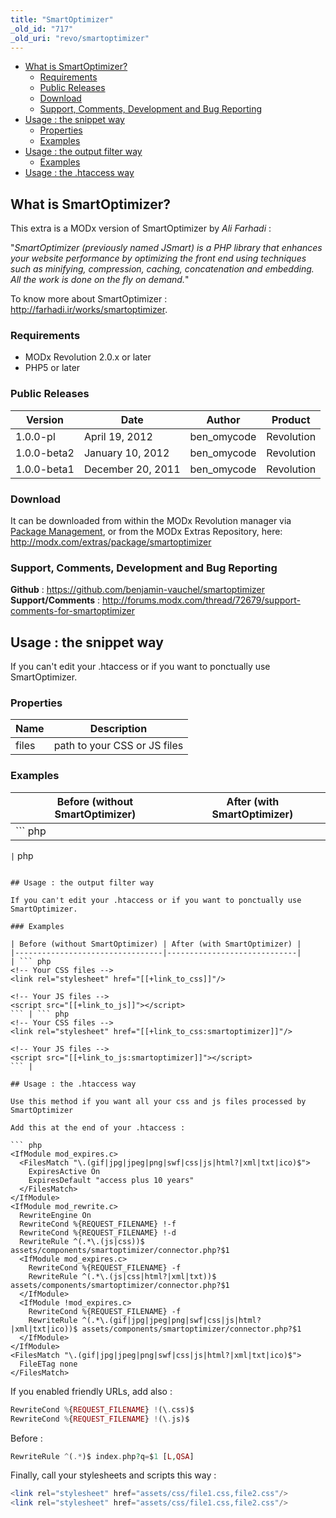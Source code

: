 ```yaml
---
title: "SmartOptimizer"
_old_id: "717"
_old_uri: "revo/smartoptimizer"
---
```


- [What is SmartOptimizer?](#SmartOptimizer-WhatisSmartOptimizer%3F)
  - [Requirements](#SmartOptimizer-Requirements)
  - [Public Releases](#SmartOptimizer-PublicReleases)
  - [Download](#SmartOptimizer-Download)
  - [Support, Comments, Development and Bug Reporting](#SmartOptimizer-Support%2CComments%2CDevelopmentandBugReporting)
- [Usage : the snippet way](#SmartOptimizer-Usage%3Athesnippetway)
  - [Properties](#SmartOptimizer-Properties)
  - [Examples](#SmartOptimizer-Examples)
- [Usage : the output filter way](#SmartOptimizer-Usage%3Atheoutputfilterway)
  - [Examples](#SmartOptimizer-Examples)
- [Usage : the .htaccess way](#SmartOptimizer-Usage%3Athe.htaccessway)



## What is SmartOptimizer?

This extra is a MODx version of SmartOptimizer by _Ali Farhadi_ :

"_SmartOptimizer (previously named JSmart) is a PHP library that enhances your website performance by optimizing the front end using techniques such as minifying, compression, caching, concatenation and embedding. All the work is done on the fly on demand._"

To know more about SmartOptimizer : <http://farhadi.ir/works/smartoptimizer>.

### Requirements

- MODx Revolution 2.0.x or later
- PHP5 or later

### Public Releases

| Version | Date | Author | Product |
|---------|------|--------|---------|
| 1.0.0-pl | April 19, 2012 | ben\_omycode | Revolution |
| 1.0.0-beta2 | January 10, 2012 | ben\_omycode | Revolution |
| 1.0.0-beta1 | December 20, 2011 | ben\_omycode | Revolution |

### Download

It can be downloaded from within the MODx Revolution manager via [Package Management](developing-in-modx/advanced-development/package-management "Package Management"), or from the MODx Extras Repository, here: <http://modx.com/extras/package/smartoptimizer>

### Support, Comments, Development and Bug Reporting

**Github** : <https://github.com/benjamin-vauchel/smartoptimizer>
**Support/Comments** : <http://forums.modx.com/thread/72679/support-comments-for-smartoptimizer>

## Usage : the snippet way

If you can't edit your .htaccess or if you want to ponctually use SmartOptimizer.

### Properties

| Name | Description |
|------|-------------|
| files | path to your CSS or JS files |

### Examples

| Before (without SmartOptimizer) | After (with SmartOptimizer) |
|---------------------------------|-----------------------------|
| ``` php 
<!-- Your CSS files -->
<link rel="stylesheet" href="assets/css/file1.css"/>
<link rel="stylesheet" href="assets/css/file2.css"/>

<!-- Your JS files -->
<script src="assets/js/file.js"></script>
``` | ``` php 
<!-- Your CSS files -->
<link rel="stylesheet" href="[[SmartOptimizer? &files=`assets/css/file1.css,file2.css`]]"/>

<!-- Your JS files -->
<script src="[[SmartOptimizer? &files=`assets/js/file.js`]]"></script>
``` |

## Usage : the output filter way

If you can't edit your .htaccess or if you want to ponctually use SmartOptimizer.

### Examples

| Before (without SmartOptimizer) | After (with SmartOptimizer) |
|---------------------------------|-----------------------------|
| ``` php 
<!-- Your CSS files -->
<link rel="stylesheet" href="[[+link_to_css]]"/>

<!-- Your JS files -->
<script src="[[+link_to_js]]"></script>
``` | ``` php 
<!-- Your CSS files -->
<link rel="stylesheet" href="[[+link_to_css:smartoptimizer]]"/>

<!-- Your JS files -->
<script src="[[+link_to_js:smartoptimizer]]"></script>
``` |

## Usage : the .htaccess way

Use this method if you want all your css and js files processed by SmartOptimizer

Add this at the end of your .htaccess :

``` php 
<IfModule mod_expires.c>
  <FilesMatch "\.(gif|jpg|jpeg|png|swf|css|js|html?|xml|txt|ico)$">
    ExpiresActive On       
    ExpiresDefault "access plus 10 years"   
  </FilesMatch>
</IfModule>
<IfModule mod_rewrite.c>   
  RewriteEngine On  
  RewriteCond %{REQUEST_FILENAME} !-f   
  RewriteCond %{REQUEST_FILENAME} !-d   
  RewriteRule ^(.*\.(js|css))$ assets/components/smartoptimizer/connector.php?$1
  <IfModule mod_expires.c>      
    RewriteCond %{REQUEST_FILENAME} -f       
    RewriteRule ^(.*\.(js|css|html?|xml|txt))$ assets/components/smartoptimizer/connector.php?$1   
  </IfModule>
  <IfModule !mod_expires.c>       
    RewriteCond %{REQUEST_FILENAME} -f       
    RewriteRule ^(.*\.(gif|jpg|jpeg|png|swf|css|js|html?|xml|txt|ico))$ assets/components/smartoptimizer/connector.php?$1   
  </IfModule>
</IfModule>
<FilesMatch "\.(gif|jpg|jpeg|png|swf|css|js|html?|xml|txt|ico)$">
  FileETag none
</FilesMatch>
```

If you enabled friendly URLs, add also :

``` php 
RewriteCond %{REQUEST_FILENAME} !(\.css)$
RewriteCond %{REQUEST_FILENAME} !(\.js)$
```

Before :

``` php 
RewriteRule ^(.*)$ index.php?q=$1 [L,QSA]
```

Finally, call your stylesheets and scripts this way :

``` php 
<link rel="stylesheet" href="assets/css/file1.css,file2.css"/>
<link rel="stylesheet" href="assets/css/file1.css,file2.css"/>
```